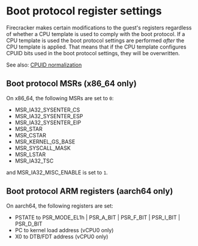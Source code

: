 # Boot protocol register settings

Firecracker makes certain modifications to the guest's registers
regardless of whether a CPU template is used to comply with the boot protocol.
If a CPU template is used the boot protocol settings are performed _after_ the
CPU template is applied. That means that if the CPU template configures CPUID
bits used in the boot protocol settings, they will be overwritten.

See also: [CPUID normalization](cpuid-normalization.md)

## Boot protocol MSRs (x86_64 only)

On x86_64, the following MSRs are set to `0`:

- MSR_IA32_SYSENTER_CS
- MSR_IA32_SYSENTER_ESP
- MSR_IA32_SYSENTER_EIP
- MSR_STAR
- MSR_CSTAR
- MSR_KERNEL_GS_BASE
- MSR_SYSCALL_MASK
- MSR_LSTAR
- MSR_IA32_TSC

and MSR_IA32_MISC_ENABLE is set to `1`.

## Boot protocol ARM registers (aarch64 only)

On aarch64, the following registers are set:

- PSTATE to PSR_MODE_EL1h \| PSR_A_BIT \| PSR_F_BIT \| PSR_I_BIT \| PSR_D_BIT
- PC to kernel load address (vCPU0 only)
- X0 to DTB/FDT address (vCPU0 only)
